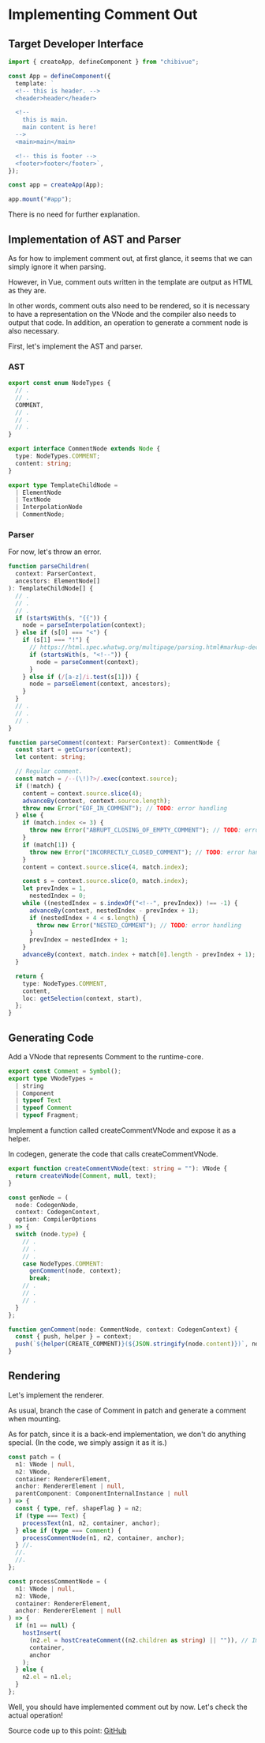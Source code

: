 # Implementing Comment Out

## Target Developer Interface

```ts
import { createApp, defineComponent } from "chibivue";

const App = defineComponent({
  template: `
  <!-- this is header. -->
  <header>header</header>

  <!-- 
    this is main.
    main content is here!
  -->
  <main>main</main>

  <!-- this is footer -->
  <footer>footer</footer>`,
});

const app = createApp(App);

app.mount("#app");
```

There is no need for further explanation.

## Implementation of AST and Parser

As for how to implement comment out, at first glance, it seems that we can simply ignore it when parsing.

However, in Vue, comment outs written in the template are output as HTML as they are.

In other words, comment outs also need to be rendered, so it is necessary to have a representation on the VNode and the compiler also needs to output that code.
In addition, an operation to generate a comment node is also necessary.

First, let's implement the AST and parser.

### AST

```ts
export const enum NodeTypes {
  // .
  // .
  COMMENT,
  // .
  // .
  // .
}

export interface CommentNode extends Node {
  type: NodeTypes.COMMENT;
  content: string;
}

export type TemplateChildNode =
  | ElementNode
  | TextNode
  | InterpolationNode
  | CommentNode;
```

### Parser

For now, let's throw an error.

```ts
function parseChildren(
  context: ParserContext,
  ancestors: ElementNode[]
): TemplateChildNode[] {
  // .
  // .
  // .
  if (startsWith(s, "{{")) {
    node = parseInterpolation(context);
  } else if (s[0] === "<") {
    if (s[1] === "!") {
      // https://html.spec.whatwg.org/multipage/parsing.html#markup-declaration-open-state
      if (startsWith(s, "<!--")) {
        node = parseComment(context);
      }
    } else if (/[a-z]/i.test(s[1])) {
      node = parseElement(context, ancestors);
    }
  }
  // .
  // .
  // .
}

function parseComment(context: ParserContext): CommentNode {
  const start = getCursor(context);
  let content: string;

  // Regular comment.
  const match = /--(\!)?>/.exec(context.source);
  if (!match) {
    content = context.source.slice(4);
    advanceBy(context, context.source.length);
    throw new Error("EOF_IN_COMMENT"); // TODO: error handling
  } else {
    if (match.index <= 3) {
      throw new Error("ABRUPT_CLOSING_OF_EMPTY_COMMENT"); // TODO: error handling
    }
    if (match[1]) {
      throw new Error("INCORRECTLY_CLOSED_COMMENT"); // TODO: error handling
    }
    content = context.source.slice(4, match.index);

    const s = context.source.slice(0, match.index);
    let prevIndex = 1,
      nestedIndex = 0;
    while ((nestedIndex = s.indexOf("<!--", prevIndex)) !== -1) {
      advanceBy(context, nestedIndex - prevIndex + 1);
      if (nestedIndex + 4 < s.length) {
        throw new Error("NESTED_COMMENT"); // TODO: error handling
      }
      prevIndex = nestedIndex + 1;
    }
    advanceBy(context, match.index + match[0].length - prevIndex + 1);
  }

  return {
    type: NodeTypes.COMMENT,
    content,
    loc: getSelection(context, start),
  };
}
```

## Generating Code

Add a VNode that represents Comment to the runtime-core.

```ts
export const Comment = Symbol();
export type VNodeTypes =
  | string
  | Component
  | typeof Text
  | typeof Comment
  | typeof Fragment;
```

Implement a function called createCommentVNode and expose it as a helper.

In codegen, generate the code that calls createCommentVNode.

```ts
export function createCommentVNode(text: string = ""): VNode {
  return createVNode(Comment, null, text);
}
```

```ts
const genNode = (
  node: CodegenNode,
  context: CodegenContext,
  option: CompilerOptions
) => {
  switch (node.type) {
    // .
    // .
    // .
    case NodeTypes.COMMENT:
      genComment(node, context);
      break;
    // .
    // .
    // .
  }
};

function genComment(node: CommentNode, context: CodegenContext) {
  const { push, helper } = context;
  push(`${helper(CREATE_COMMENT)}(${JSON.stringify(node.content)})`, node);
}
```

## Rendering

Let's implement the renderer.

As usual, branch the case of Comment in patch and generate a comment when mounting.

As for patch, since it is a back-end implementation, we don't do anything special. (In the code, we simply assign it as it is.)

```ts
const patch = (
  n1: VNode | null,
  n2: VNode,
  container: RendererElement,
  anchor: RendererElement | null,
  parentComponent: ComponentInternalInstance | null
) => {
  const { type, ref, shapeFlag } = n2;
  if (type === Text) {
    processText(n1, n2, container, anchor);
  } else if (type === Comment) {
    processCommentNode(n1, n2, container, anchor);
  } //.
  //.
  //.
};

const processCommentNode = (
  n1: VNode | null,
  n2: VNode,
  container: RendererElement,
  anchor: RendererElement | null
) => {
  if (n1 == null) {
    hostInsert(
      (n2.el = hostCreateComment((n2.children as string) || "")), // Implement hostCreateComment on the nodeOps side!
      container,
      anchor
    );
  } else {
    n2.el = n1.el;
  }
};
```

Well, you should have implemented comment out by now. Let's check the actual operation!

Source code up to this point: [GitHub](https://github.com/Ubugeeei/chibivue/tree/main/book/impls/50_basic_template_compiler/035_comment)
